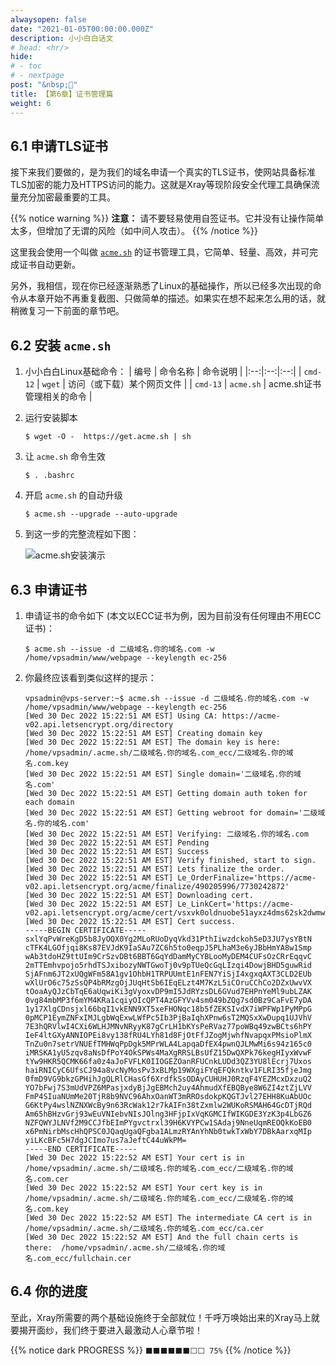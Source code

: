 ```yaml
---
alwaysopen: false
date: "2021-01-05T00:00:00.000Z"
description: 小小白白话文
# head: <hr/>
hide:
# - toc
# - nextpage
post: "&nbsp;📙"
title: 【第6章】证书管理篇
weight: 6
---
```


## 6.1 申请TLS证书

接下来我们要做的，是为我们的域名申请一个真实的TLS证书，使网站具备标准TLS加密的能力及HTTPS访问的能力。这就是Xray等现阶段安全代理工具确保流量充分加密最重要的工具。

{{% notice warning  %}} 
**注意：** 请不要轻易使用自签证书。它并没有让操作简单太多，但增加了无谓的风险（如中间人攻击）。
{{% /notice %}}

这里我会使用一个叫做 [`acme.sh`](https://github.com/acmesh-official/acme.sh) 的证书管理工具，它简单、轻量、高效，并可完成证书自动更新。

另外，我相信，现在你已经逐渐熟悉了Linux的基础操作，所以已经多次出现的命令从本章开始不再重复截图、只做简单的描述。如果实在想不起来怎么用的话，就稍微复习一下前面的章节吧。


## 6.2 安装 `acme.sh`

1. 小小白白Linux基础命令：
    | 编号 | 命令名称 | 命令说明 |
    |:--:|:--:|:--:|
    | `cmd-12` | `wget` | 访问（或下载）某个网页文件 |
    | `cmd-13` | `acme.sh` | acme.sh证书管理相关的命令 |

2. 运行安装脚本
    ```
    $ wget -O -  https://get.acme.sh | sh
    ```

3. 让 `acme.sh` 命令生效
    ```
    $ . .bashrc
    ```

4. 开启 `acme.sh` 的自动升级
    ```
    $ acme.sh --upgrade --auto-upgrade
    ```

5. 到这一步的完整流程如下图：

    <img src="../ch06-img01-acme-install.gif"  alt="acme.sh安装演示"/>


## 6.3 申请证书

1. 申请证书的命令如下 (本文以ECC证书为例，因为目前没有任何理由不用ECC证书)：
    ```
    $ acme.sh --issue -d 二级域名.你的域名.com -w /home/vpsadmin/www/webpage --keylength ec-256
    ```

2. 你最终应该看到类似这样的提示：
    ```
    vpsadmin@vps-server:~$ acme.sh --issue -d 二级域名.你的域名.com -w /home/vpsadmin/www/webpage --keylength ec-256
    [Wed 30 Dec 2022 15:22:51 AM EST] Using CA: https://acme-v02.api.letsencrypt.org/directory
    [Wed 30 Dec 2022 15:22:51 AM EST] Creating domain key
    [Wed 30 Dec 2022 15:22:51 AM EST] The domain key is here: /home/vpsadmin/.acme.sh/二级域名.你的域名.com_ecc/二级域名.你的域名.com.key
    [Wed 30 Dec 2022 15:22:51 AM EST] Single domain='二级域名.你的域名.com'
    [Wed 30 Dec 2022 15:22:51 AM EST] Getting domain auth token for each domain
    [Wed 30 Dec 2022 15:22:51 AM EST] Getting webroot for domain='二级域名.你的域名.com'
    [Wed 30 Dec 2022 15:22:51 AM EST] Verifying: 二级域名.你的域名.com
    [Wed 30 Dec 2022 15:22:51 AM EST] Pending
    [Wed 30 Dec 2022 15:22:51 AM EST] Success
    [Wed 30 Dec 2022 15:22:51 AM EST] Verify finished, start to sign.
    [Wed 30 Dec 2022 15:22:51 AM EST] Lets finalize the order.
    [Wed 30 Dec 2022 15:22:51 AM EST] Le_OrderFinalize='https://acme-v02.api.letsencrypt.org/acme/finalize/490205996/7730242872'
    [Wed 30 Dec 2022 15:22:51 AM EST] Downloading cert.
    [Wed 30 Dec 2022 15:22:51 AM EST] Le_LinkCert='https://acme-v02.api.letsencrypt.org/acme/cert/vsxvk0oldnuobe51ayxz4dms62sk2dwmw9zhuw'
    [Wed 30 Dec 2022 15:22:51 AM EST] Cert success.
    -----BEGIN CERTIFICATE-----
    sxlYqPvWreKgD5b8JyOQX0Yg2MLoRUoDyqVkd31PthIiwzdckoh5eD3JU7ysYBtN
    cTFK4LGOfjqi8Ks87EVJdK9IaSAu7ZC6h5to0eqpJ5PLhaM3e6yJBbHmYA8w1Smp
    wAb3tdoHZ9ttUIm9CrSzvDBt6BBT6GqYdDamMyCYBLooMyDEM4CUFsOzCRrEqqvC
    2mTTEmhvpojo5rhdTSJxibozyNWTGwoTj0v9pTUeQcGqLIzqi4DowjBHD5guwRid
    SjAFnm6JT2xUQgWFm58A1gv1OhbH1TRPUUmtE1nFEN7YiSjI4xgxqAXT3CLD2EUb
    wXlUrO6c75zSsQP4bRMzgOjJUqHtSb6IEqELzt4M7KzL5iCOruCChCo2DZxUwvVX
    tOoaAyQJzCbTqE6aUqwiKi3gVyoxvDP9mI5JdRYzsDL6GVud7EHPnYeMl9ubLZAK
    0vg84mbMP3f6mYM4KRa1cqiyOIcQPT4AzGFYVv4sm049bZQg7sd0Bz9CaFvE7yDA
    1y17XlgCDnsjxl66bqI1vkENN9XT5xeFHONqc18b5fZEKSIvdX7iWPFWp1PyMPpG
    0pMCP1EymZNFxIMJLgbWqExwLWfPc5Ib3PjBaIqhXPnw6sT2MQSxXwDupq1UJVhV
    7E3hQRVlwI4CXi6WLHJMNvNRyyK87gCrLH1bKYsPeRVaz77poWBq49zwBCts6hPY
    IeF4ltGXyANNIOPEi8vy138fRU4LYh81d8FjOtFfJZogMjwhfNvapqxPMsioPlmX
    TnZu0n7setrVNUEfTMHWqPpDgk5MPrWLA4LapqaDfEX4pwnQJLMwMi6s94z165c0
    iMRSKA1yU5zqv8aNsDfPoY4OkSPWs4MaXgRRSLBsUfZ15DwQXPk76kegHIyxWvwF
    tYw9HKR5QCMK66fa0z4aJoFVFLK0IIOGEZOanRFUCnkLUDd3QZ3YU8lEcrj7Uxos
    haiRNICyC6UfsCJ94a8vcNyMosPv3xBLMp19WXgiFYqEFQkntkv1FLRI35fjeJmg
    0fmD9VG9bkzGPHihJgQLRlCHasGf6XrdfkSsODAyCUHUHJ0RzqF4YEZMcxDxzuQ2
    YO7bFwj7S3mUdVPZ6MPasjxdyBjJgEBMch2uy4AhmudXfEBQBye8W6ZI4ztZjLVV
    FmP4SIuaNUmMe20TjR8b9NVC96AhxOanWT3mRROsdokpKQGTJvl27EHH8KuAbUOc
    G6KtPy4wslNZNXWcBy9n63RcWak12r7kAIFn38tZxmlw2WUKoRSMAH64GcDTjRQd
    Am65hBHzvGrj93wEuVNIebvNIsJOlng3HFjpIxVqKGMCIfWIKGDE3YzK3p4LbGZ6
    NZFQWYJLNVf2M9CCJfbEImPYgvctrxl39H6KVYPCw1SAdaj9NneUqmREOQkKoEB0
    x6PmNirbMscHhQPSC0JQaqUgaQFgba1ALmzRYAnYhNb0twkTxWbY7DBkAarxqMIp
    yiLKcBFc5H7dgJCImo7us7aJeftC44uWkPM=
    -----END CERTIFICATE-----
    [Wed 30 Dec 2022 15:22:52 AM EST] Your cert is in  /home/vpsadmin/.acme.sh/二级域名.你的域名.com_ecc/二级域名.你的域名.com.cer
    [Wed 30 Dec 2022 15:22:52 AM EST] Your cert key is in  /home/vpsadmin/.acme.sh/二级域名.你的域名.com_ecc/二级域名.你的域名.com.key
    [Wed 30 Dec 2022 15:22:52 AM EST] The intermediate CA cert is in  /home/vpsadmin/.acme.sh/二级域名.你的域名.com_ecc/ca.cer
    [Wed 30 Dec 2022 15:22:52 AM EST] And the full chain certs is there:  /home/vpsadmin/.acme.sh/二级域名.你的域名.com_ecc/fullchain.cer
    ```

## 6.4 你的进度
至此，Xray所需要的两个基础设施终于全部就位！千呼万唤始出来的Xray马上就要揭开面纱，我们终于要进入最激动人心章节啦！


{{% notice dark PROGRESS  %}} `⬛⬛⬛⬛⬛⬛⬜⬜ 75%` {{% /notice %}}
